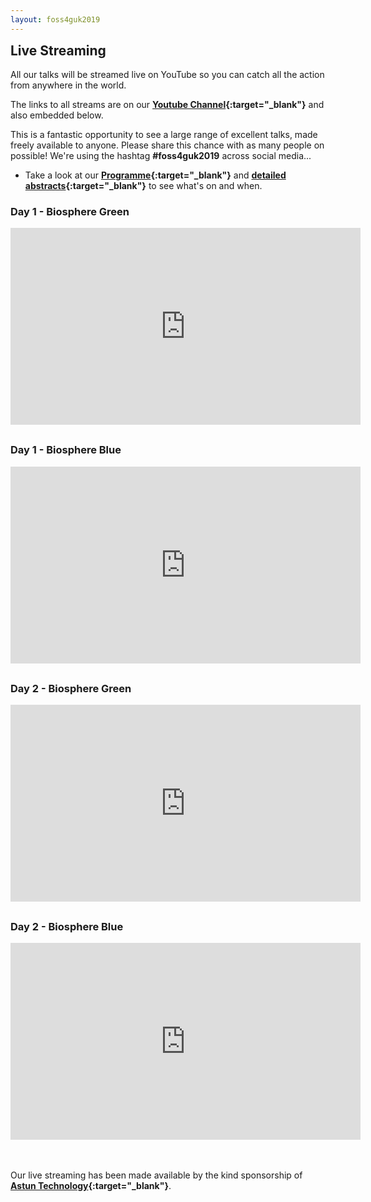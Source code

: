```yaml
---
layout: foss4guk2019
---
```

<h2 style="margin-top:0;">Live Streaming</h2>

All our talks will be streamed live on YouTube so you can catch all the action from anywhere in the world.

The links to all streams are on our **[Youtube Channel](https://www.youtube.com/channel/UCg0wX857AHUGM3qCzR6PcwQ "FOSS4GUK 2019 Youtube Channel"){:target="_blank"}** and also embedded below.

This is a fantastic opportunity to see a large range of excellent talks, made freely available to anyone. Please share this chance with as many people on possible! We're using the hashtag **#foss4guk2019** across social media...

* Take a look at our **[Programme](FOSS4GUK_2019_Programme.pdf "FOSS4GUK 2019 Programme"){:target="_blank"}** and **[detailed abstracts](FOSS4GUK_2019_Abstracts.pdf "FOSS4GUK 2019 Talk Abstracts"){:target="_blank"}** to see what's on and when.

<h3>Day 1 - Biosphere Green</h3>

<iframe width="560" height="315" src="https://www.youtube.com/embed/12rzUW4ps74" frameborder="0" allow="accelerometer; autoplay; encrypted-media; gyroscope; picture-in-picture" allowfullscreen></iframe>

<h3 style="margin-top:30px;">Day 1 - Biosphere Blue</h3>

<iframe width="560" height="315" src="https://www.youtube.com/embed/jKuQnCvgQPc" frameborder="0" allow="accelerometer; autoplay; encrypted-media; gyroscope; picture-in-picture" allowfullscreen></iframe>

<h3 style="margin-top:30px;">Day 2 - Biosphere Green</h3>

<iframe width="560" height="315" src="https://www.youtube.com/embed/DlAfbwGrT30" frameborder="0" allow="accelerometer; autoplay; encrypted-media; gyroscope; picture-in-picture" allowfullscreen></iframe>

<h3 style="margin-top:30px;">Day 2 - Biosphere Blue</h3>

<iframe width="560" height="315" src="https://www.youtube.com/embed/cZT_Az2rNTg" frameborder="0" allow="accelerometer; autoplay; encrypted-media; gyroscope; picture-in-picture" allowfullscreen></iframe>

<br>&nbsp;<br>
Our live streaming has been made available by the kind sponsorship of **[Astun Technology](https://astuntechnology.com/ "Astun Technology"){:target="_blank"}**.




